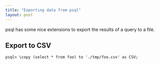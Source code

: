 ```yaml
---
title: "Exporting data from psql"
layout: post
---
```


psql has some nice extensions to export the results of a query to a file.

## Export to CSV

    psql> \copy (select * from foo) to './tmp/foo.csv' as CSV;
